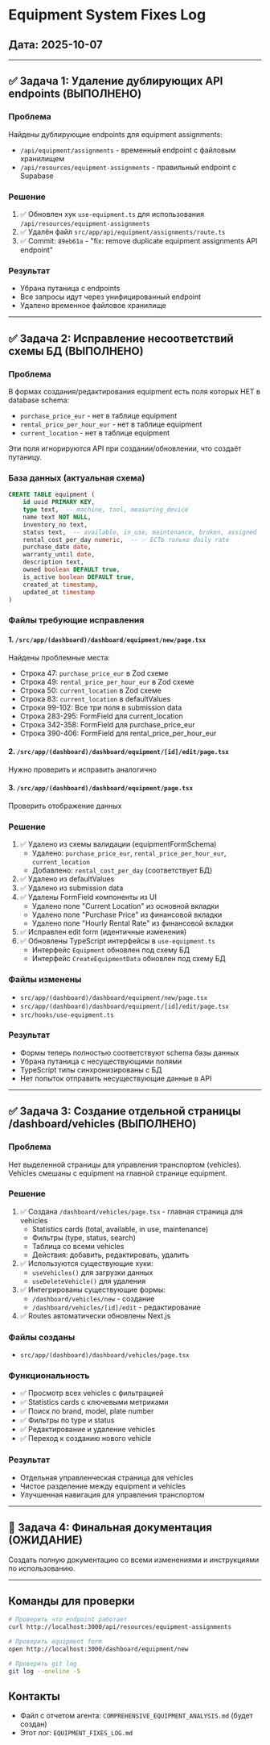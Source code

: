 # Equipment System Fixes Log

## Дата: 2025-10-07

---

## ✅ Задача 1: Удаление дублирующих API endpoints (ВЫПОЛНЕНО)

### Проблема
Найдены дублирующие endpoints для equipment assignments:
- `/api/equipment/assignments` - временный endpoint с файловым хранилищем
- `/api/resources/equipment-assignments` - правильный endpoint с Supabase

### Решение
1. ✅ Обновлен хук `use-equipment.ts` для использования `/api/resources/equipment-assignments`
2. ✅ Удалён файл `src/app/api/equipment/assignments/route.ts`
3. ✅ Commit: `89eb61a` - "fix: remove duplicate equipment assignments API endpoint"

### Результат
- Убрана путаница с endpoints
- Все запросы идут через унифицированный endpoint
- Удалено временное файловое хранилище

---

## ✅ Задача 2: Исправление несоответствий схемы БД (ВЫПОЛНЕНО)

### Проблема
В формах создания/редактирования equipment есть поля которых НЕТ в database schema:
- `purchase_price_eur` - нет в таблице equipment
- `rental_price_per_hour_eur` - нет в таблице equipment
- `current_location` - нет в таблице equipment

Эти поля игнорируются API при создании/обновлении, что создаёт путаницу.

### База данных (актуальная схема)
```sql
CREATE TABLE equipment (
    id uuid PRIMARY KEY,
    type text,  -- machine, tool, measuring_device
    name text NOT NULL,
    inventory_no text,
    status text,  -- available, in_use, maintenance, broken, assigned
    rental_cost_per_day numeric,  -- ✅ ЕСТЬ только daily rate
    purchase_date date,
    warranty_until date,
    description text,
    owned boolean DEFAULT true,
    is_active boolean DEFAULT true,
    created_at timestamp,
    updated_at timestamp
)
```

### Файлы требующие исправления

#### 1. `/src/app/(dashboard)/dashboard/equipment/new/page.tsx`
Найдены проблемные места:
- Строка 47: `purchase_price_eur` в Zod схеме
- Строка 49: `rental_price_per_hour_eur` в Zod схеме
- Строка 50: `current_location` в Zod схеме
- Строка 83: `current_location` в defaultValues
- Строки 99-102: Все три поля в submission data
- Строка 283-295: FormField для current_location
- Строка 342-358: FormField для purchase_price_eur
- Строка 390-406: FormField для rental_price_per_hour_eur

#### 2. `/src/app/(dashboard)/dashboard/equipment/[id]/edit/page.tsx`
Нужно проверить и исправить аналогично

#### 3. `/src/app/(dashboard)/dashboard/equipment/page.tsx`
Проверить отображение данных

### Решение
1. ✅ Удалено из схемы валидации (equipmentFormSchema)
   - Удалено: `purchase_price_eur`, `rental_price_per_hour_eur`, `current_location`
   - Добавлено: `rental_cost_per_day` (соответствует БД)
2. ✅ Удалено из defaultValues
3. ✅ Удалено из submission data
4. ✅ Удалены FormField компоненты из UI
   - Удалено поле "Current Location" из основной вкладки
   - Удалено поле "Purchase Price" из финансовой вкладки
   - Удалено поле "Hourly Rental Rate" из финансовой вкладки
5. ✅ Исправлен edit form (идентичные изменения)
6. ✅ Обновлены TypeScript интерфейсы в `use-equipment.ts`
   - Интерфейс `Equipment` обновлен под схему БД
   - Интерфейс `CreateEquipmentData` обновлен под схему БД

### Файлы изменены
- `src/app/(dashboard)/dashboard/equipment/new/page.tsx`
- `src/app/(dashboard)/dashboard/equipment/[id]/edit/page.tsx`
- `src/hooks/use-equipment.ts`

### Результат
- Формы теперь полностью соответствуют schema базы данных
- Убрана путаница с несуществующими полями
- TypeScript типы синхронизированы с БД
- Нет попыток отправить несуществующие данные в API

---

## ✅ Задача 3: Создание отдельной страницы /dashboard/vehicles (ВЫПОЛНЕНО)

### Проблема
Нет выделенной страницы для управления транспортом (vehicles).
Vehicles смешаны с equipment на главной странице equipment.

### Решение
1. ✅ Создана `/dashboard/vehicles/page.tsx` - главная страница для vehicles
   - Statistics cards (total, available, in use, maintenance)
   - Фильтры (type, status, search)
   - Таблица со всеми vehicles
   - Действия: добавить, редактировать, удалить
2. ✅ Используются существующие хуки:
   - `useVehicles()` для загрузки данных
   - `useDeleteVehicle()` для удаления
3. ✅ Интегрированы существующие формы:
   - `/dashboard/vehicles/new` - создание
   - `/dashboard/vehicles/[id]/edit` - редактирование
4. ✅ Routes автоматически обновлены Next.js

### Файлы созданы
- `src/app/(dashboard)/dashboard/vehicles/page.tsx`

### Функциональность
- ✅ Просмотр всех vehicles с фильтрацией
- ✅ Statistics cards с ключевыми метриками
- ✅ Поиск по brand, model, plate number
- ✅ Фильтры по type и status
- ✅ Редактирование и удаление vehicles
- ✅ Переход к созданию нового vehicle

### Результат
- Отдельная управленческая страница для vehicles
- Чистое разделение между equipment и vehicles
- Улучшенная навигация для управления транспортом

---

## 📄 Задача 4: Финальная документация (ОЖИДАНИЕ)

Создать полную документацию со всеми изменениями и инструкциями по использованию.

---

## Команды для проверки

```bash
# Проверить что endpoint работает
curl http://localhost:3000/api/resources/equipment-assignments

# Проверить equipment form
open http://localhost:3000/dashboard/equipment/new

# Проверить git log
git log --oneline -5
```

## Контакты
- Файл с отчетом агента: `COMPREHENSIVE_EQUIPMENT_ANALYSIS.md` (будет создан)
- Этот лог: `EQUIPMENT_FIXES_LOG.md`

